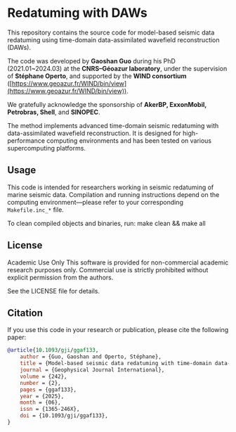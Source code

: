 # Redatuming with DAWs

This repository contains the source code for model-based seismic data redatuming using time-domain data-assimilated wavefield reconstruction (DAWs).

The code was developed by **Gaoshan Guo** during his PhD (2021.01~2024.03) at the **CNRS–Géoazur laboratory**, under the supervision of **Stéphane Operto**, and supported by the **WIND consortium** ([https://www.geoazur.fr/WIND/bin/view](https://www.geoazur.fr/WIND/bin/view)).

We gratefully acknowledge the sponsorship of **AkerBP, ExxonMobil, Petrobras, Shell**, and **SINOPEC**.

The method implements advanced time-domain seismic redatuming with data-assimilated wavefield reconstruction. It is designed for high-performance computing environments and has been tested on various supercomputing platforms.

## Usage

This code is intended for researchers working in seismic redatuming of marine seismic data. Compilation and running instructions depend on the computing environment—please refer to your corresponding `Makefile.inc_*` file.

To clean compiled objects and binaries, run:
make clean && make all

## License
Academic Use Only
This software is provided for non-commercial academic research purposes only.
Commercial use is strictly prohibited without explicit permission from the authors.

See the LICENSE file for details.

## Citation

If you use this code in your research or publication, please cite the following paper:

```bibtex
@article{10.1093/gji/ggaf133,
    author = {Guo, Gaoshan and Operto, Stéphane},
    title = {Model-based seismic data redatuming with time-domain data-assimilated wavefield reconstruction},
    journal = {Geophysical Journal International},
    volume = {242},
    number = {2},
    pages = {ggaf133},
    year = {2025},
    month = {06},
    issn = {1365-246X},
    doi = {10.1093/gji/ggaf133},
}
